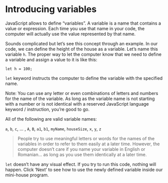 # Introducing variables

JavaScript allows to define “variables”. A variable is a name that contains a value or expression. Each time you use that name in your code, the computer will actually use the value represented by that name.

Sounds complicated but let’s see this concept through an example. In our code, we can define the height of the house as a variable. Let’s name this variable `h`. The proper way to let the computer know that we need to define a variable and assign a value to it is like this:

```
let h = 100;
```

`let` keyword instructs the computer to define the variable with the specified name.

Note: You can use any letter or even combinations of letters and numbers for the name of the variable. As long as the variable name is not starting with a number or is not identical with a reserved JavaScript language keyword / instruction, you’re good to go. 

All of the following are valid variable names:

`a`, `b`, `c`, ... , `A`, `B`, `a1`, `b1`, `myName`, `houseSize`, `x`, `y`, `z`


> People try to use meaningful letters or words for the names of the variables in order to refer to them easily at a later time. However, the computer doesn’t care if you name your variable in English or Romanian... as long as you use them identically at a later time.

`let` doesn’t have any visual effect. If you try to run this code, nothing will happen. Click ‘Next’ to see how to use the newly defined variable inside our mini-house program.
